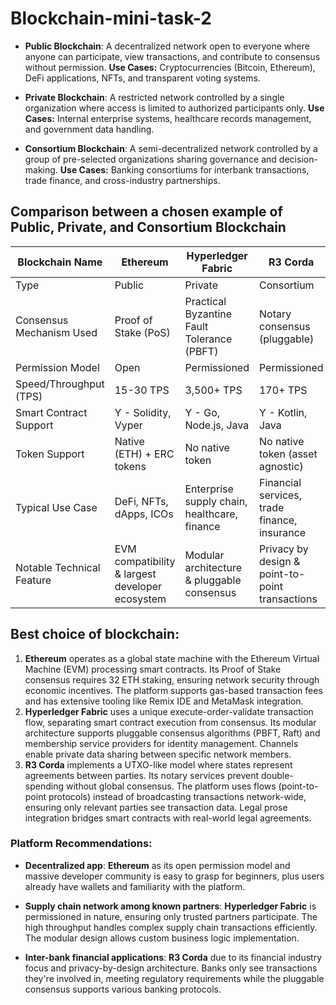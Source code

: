 # Blockchain-mini-task-2

- **Public Blockchain**: A decentralized network open to everyone where anyone can participate, view transactions, and contribute to consensus without permission.
**Use Cases:** Cryptocurrencies (Bitcoin, Ethereum), DeFi applications, NFTs, and transparent voting systems.

- **Private Blockchain**: A restricted network controlled by a single organization where access is limited to authorized participants only.
**Use Cases:** Internal enterprise systems, healthcare records management, and government data handling.

- **Consortium Blockchain**: A semi-decentralized network controlled by a group of pre-selected organizations sharing governance and decision-making.
**Use Cases:** Banking consortiums for interbank transactions, trade finance, and cross-industry partnerships.


## Comparison between a chosen example of Public, Private, and Consortium Blockchain

| Blockchain Name | Ethereum | Hyperledger Fabric | R3 Corda |
|-----------|----------|-------------------|----------|
| Type | Public | Private | Consortium |
| Consensus Mechanism Used | Proof of Stake (PoS) | Practical Byzantine Fault Tolerance (PBFT) | Notary consensus (pluggable) |
| Permission Model | Open | Permissioned | Permissioned |
| Speed/Throughput (TPS) | 15-30 TPS | 3,500+ TPS | 170+ TPS |
| Smart Contract Support | Y - Solidity, Vyper | Y - Go, Node.js, Java | Y - Kotlin, Java |
| Token Support | Native (ETH) + ERC tokens | No native token | No native token (asset agnostic) |
| Typical Use Case | DeFi, NFTs, dApps, ICOs | Enterprise supply chain, healthcare, finance | Financial services, trade finance, insurance |
| Notable Technical Feature | EVM compatibility & largest developer ecosystem | Modular architecture & pluggable consensus | Privacy by design & point-to-point transactions |


## Best choice of blockchain:

1. **Ethereum** operates as a global state machine with the Ethereum Virtual Machine (EVM) processing smart contracts. Its Proof of Stake consensus requires 32 ETH staking, ensuring network security through economic incentives. The platform supports gas-based transaction fees and has extensive tooling like Remix IDE and MetaMask integration.
2. **Hyperledger Fabric** uses a unique execute-order-validate transaction flow, separating smart contract execution from consensus. Its modular architecture supports pluggable consensus algorithms (PBFT, Raft) and membership service providers for identity management. Channels enable private data sharing between specific network members.
3. **R3 Corda** implements a UTXO-like model where states represent agreements between parties. Its notary services prevent double-spending without global consensus. The platform uses flows (point-to-point protocols) instead of broadcasting transactions network-wide, ensuring only relevant parties see transaction data. Legal prose integration bridges smart contracts with real-world legal agreements.

### Platform Recommendations:

- **Decentralized app**: **Ethereum** as its open permission model and massive developer community is easy to grasp for beginners, plus users already have wallets and familiarity with the platform.

- **Supply chain network among known partners**: **Hyperledger Fabric** is permissioned in nature, ensuring only trusted partners participate. The high throughput handles complex supply chain transactions efficiently. The modular design allows custom business logic implementation.

- **Inter-bank financial applications**: **R3 Corda** due to its financial industry focus and privacy-by-design architecture. Banks only see transactions they're involved in, meeting regulatory requirements while the pluggable consensus supports various banking protocols.
